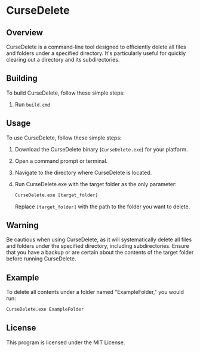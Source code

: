 # CurseDelete

## Overview

CurseDelete is a command-line tool designed to efficiently delete all files and folders under a specified directory. It's particularly useful for quickly clearing out a directory and its subdirectories.

## Building

To build CurseDelete, follow these simple steps:

1. Run `build.cmd`


## Usage

To use CurseDelete, follow these simple steps:

1. Download the CurseDelete binary (`CurseDelete.exe`) for your platform.

2. Open a command prompt or terminal.

3. Navigate to the directory where CurseDelete is located.

4. Run CurseDelete.exe with the target folder as the only parameter:

    ```cmd
    CurseDelete.exe [target_folder]
    ```

    Replace `[target_folder]` with the path to the folder you want to delete.

## Warning

Be cautious when using CurseDelete, as it will systematically delete all files and folders under the specified directory, including subdirectories. Ensure that you have a backup or are certain about the contents of the target folder before running CurseDelete.

## Example

To delete all contents under a folder named "ExampleFolder," you would run:

```cmd
CurseDelete.exe ExampleFolder
```

## License
This program is licensed under the MIT License.